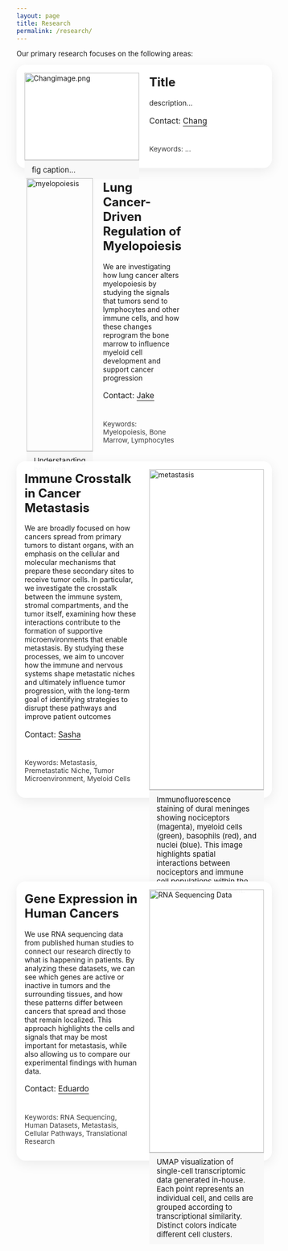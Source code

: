 ```yaml
---
layout: page
title: Research
permalink: /research/
---
```


Our primary research focuses on the following areas:

<style>
  :root{
    --maxw: 1100px;
    --gap: 1.25rem;
    --radius: 18px;
    --shadow: 0 6px 24px rgba(0,0,0,.08);
  }
  @media (prefers-color-scheme: dark){
    :root{ --shadow: 0 6px 24px rgba(0,0,0,.35); }
  }
  .research-wrap{ 
    box-sizing:border-box; 
    max-width: var(--maxw); 
    margin: 0 auto; 
    padding: 2rem 1rem 4rem; 
    font-family: ui-sans-serif, system-ui, -apple-system, Segoe UI, Roboto, Helvetica, Arial, "Apple Color Emoji", "Segoe UI Emoji";
    line-height: 1.6;
  }
  .research-heading{
    font-size: clamp(2.25rem, 4vw, 3.5rem);
    font-weight: 500;
    letter-spacing: .5px;
    text-align: center;
    margin: 0 0 2rem 0;
  }
  .research-grid{
    display: grid;
    grid-template-columns: repeat(12, 1fr);
    gap: var(--gap);
  }
  .project{
    grid-column: 1 / -1; /* full width on mobile */
    display: grid;
    grid-template-columns: 1fr; /* stacked on mobile */
    gap: var(--gap);
    padding: 1rem; 
    border-radius: var(--radius);
    box-shadow: var(--shadow);
    background: color-mix(in oklab, Canvas 96%, black 0%);
  }
  @media (min-width: 900px){
    .project{ grid-template-columns: 6fr 6fr; }
    /* alternate media on left/right for visual rhythm */
    .project:nth-child(even) .project-media{ order: 2; }
  }
  .project-media figure{ 
    margin:0; 
    border-radius:0;
    overflow:hidden; 
    background: none;
    border: none;
  }
  .project-media img{
    width: 100%; height: auto; display:block; object-fit: cover; 
    transition: transform .35s ease;
  }
  .project-media:hover img{ transform: scale(1.02); }
  .project-media figcaption{
    font-size: .925rem;
    padding: .6rem .9rem; 
    border-top: 1px solid color-mix(in oklab, CanvasText 20%, Canvas 85%);
    background: color-mix(in oklab, Canvas 96%, black 2%);
  }
  .project-body{ display:flex; flex-direction:column; gap:.6rem; }
  .project-title{ 
    font-weight: 600; 
    font-size: clamp(1.15rem, 1.2rem + .5vw, 1.6rem); 
    margin: .25rem 0 .25rem; 
  }
  .project-summary{ margin: 0.25rem 0 0.5rem; }
  .project-contact{ margin-top: auto; font-size: .975rem; }
  .project-contact a{ text-decoration: none; border-bottom: 1px solid currentColor; }
  .project-tags{ font-size: .85rem; opacity:.85; }
</style>

  <div class="research-grid">
    <!-- Chang-->
    <article class="project">
      <div class="project-media">
        <figure>
          <img src="/assets/Changimage.png" alt="Changimage.png" loading="lazy"/>
          <figcaption>fig caption...</figcaption>
        </figure>
      </div>
      <div class="project-body">
        <h2 class="project-title"><strong>Title</strong></h2>
        <p class="project-summary">description...</p>
        <p class="project-contact">Contact: <a href="mailto:chang.zhang@yale.edu">Chang</a></p>
        <p class="project-tags">Keywords: ... </p>
      </div>
    </article>

<!-- Myelopoiesis -->
      <article class="project">
  <div class="project-media">
    <figure class="research-figure">
  <img src="{{ '/assets/jakeimage.jpg' | relative_url }}" 
       alt="myelopoiesis" 
       class="research-image">
  <figcaption>
    Understanding how lung cancer affects lymphocytes in regulating myelopoiesis
  </figcaption>
</figure>
  </div>
  <div class="project-body">
    <h2 class="project-title"><strong>Lung Cancer-Driven Regulation of Myelopoiesis</strong></h2>
    <p class="project-summary">We are investigating how lung cancer alters myelopoiesis by studying the signals that tumors send to lymphocytes and other immune cells, and how these changes reprogram the bone marrow to influence myeloid cell development and support cancer progression</p>
    <p class="project-contact">Contact: <a href="mailto:jake.fontaine@yale.edu">Jake</a></p>
    <p class="project-tags">Keywords: Myelopoiesis, Bone Marrow, Lymphocytes </p>
  </div>
</article>
    
    <!-- Metastasis -->
   <article class="project">
  <div class="project-media">
    <figure class="research-figure">
  <img src="{{ '/assets/Sashaimage.png' | relative_url }}" 
       alt="metastasis" 
       class="research-image">
  <figcaption>
    Immunofluorescence staining of dural meninges showing nociceptors (magenta), 
    myeloid cells (green), basophils (red), and nuclei (blue). 
    This image highlights spatial interactions between nociceptors and immune cell populations 
    within the tissue microenvironment.
  </figcaption>
</figure>
  </div>
  <div class="project-body">
    <h2 class="project-title"><strong>Immune Crosstalk in Cancer Metastasis</strong></h2>
    <p class="project-summary">We are broadly focused on how cancers spread from primary tumors to distant organs, with an emphasis on the cellular and molecular mechanisms that prepare these secondary sites to receive tumor cells. In particular, we investigate the crosstalk between the immune system, stromal compartments, and the tumor itself, examining how these interactions contribute to the formation of supportive microenvironments that enable metastasis. By studying these processes, we aim to uncover how the immune and nervous systems shape metastatic niches and ultimately influence tumor progression, with the long-term goal of identifying strategies to disrupt these pathways and improve patient outcomes</p>
    <p class="project-contact">Contact: <a href="mailto:sasha.coates-park@yale.edu">Sasha</a></p>
    <p class="project-tags">Keywords: Metastasis, Premetastatic Niche, Tumor Microenvironment, Myeloid Cells </p>
  </div>
</article>

    <!-- RNA Sequencing -->
   <article class="project">
  <div class="project-media">
    <figure class="research-figure">
  <img src="{{ '/assets/eduardoimage.png' | relative_url }}" 
       alt="RNA Sequencing Data" 
       class="research-image">
  <figcaption>
    UMAP visualization of single-cell transcriptomic data generated in-house. Each point represents an individual cell, and cells are grouped according to transcriptional similarity. Distinct colors indicate different cell clusters.
  </figcaption>
</figure>
  </div>
  <div class="project-body">
    <h2 class="project-title"><strong>Gene Expression in Human Cancers</strong></h2>
    <p class="project-summary">We use RNA sequencing data from published human studies to connect our research directly to what is happening in patients. By analyzing these datasets, we can see which genes are active or inactive in tumors and the surrounding tissues, and how these patterns differ between cancers that spread and those that remain localized. This approach highlights the cells and signals that may be most important for metastasis, while also allowing us to compare our experimental findings with human data.</p>
    <p class="project-contact">Contact: <a href="mailto:eduardo.menotisilva@yale.edu">Eduardo</a></p>
    <p class="project-tags">Keywords: RNA Sequencing, Human Datasets, Metastasis, Cellular Pathways, Translational Research</p>
  </div>
</article>

    <!-- Duplicate <article class="project">…</article> blocks for more projects -->

  </div>
